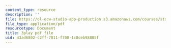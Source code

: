 ```yaml
---
content_type: resource
description: ''
file: https://ol-ocw-studio-app-production.s3.amazonaws.com/courses/sts-081-innovation-systems-for-science-technology-energy-manufacturing-and-health-spring-2017/43ad6802c2ff7811f7001c8ceb98885f_QcXr9NShqnw.pdf
file_type: application/pdf
resourcetype: Document
title: 3play pdf file
uid: 43ad6802-c2ff-7811-f700-1c8ceb98885f
---
```

